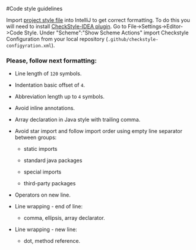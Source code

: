 #Code style guidelines

Import [project style file](.github/checkstyle-configyration.xml) into IntelliJ to get correct formatting.
To do this you will need to install [CheckStyle-IDEA plugin](https://plugins.jetbrains.com/plugin/1065-checkstyle-idea).
Go to File->Settings->Editor->Code Style. Under "Scheme":"Show Scheme Actions" import Checkstyle Configuration from your
local repository (`.github/checkstyle-configyration.xml`).

### Please, follow next formatting:

- Line length of `120` symbols.
- Indentation basic offset of `4`.
- Abbreviation length up to `4` symbols.
- Avoid inline annotations.
- Array declaration in Java style with trailing comma.
- Avoid star import and follow import order using empty line separator between groups:

    - static imports
  
    - standard java packages
  
    - special imports
  
    - third-party packages
  
- Operators on new line.
- Line wrapping - end of line:

    - comma, ellipsis, array declarator.
    
- Line wrapping - new line:

    - dot, method reference.